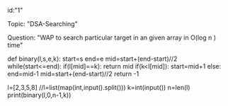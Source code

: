 id:"1"

Topic: "DSA-Searching"

Question: "WAP to search particular target in an given array in O(log n ) time"


def binary(l,s,e,k):
    start=s
    end=e
    mid=start+(end-start)//2
    while(start<=end):
        if(l[mid]==k):
            return mid
        if(k<l[mid]):
            start=mid+1
        else:
            end=mid-1
        mid=start+(end-start)//2
    return -1

l=[2,3,5,8]
//l=list(map(int,input().split()))
k=int(input())
n=len(l)
print(binary(l,0,n-1,k))
